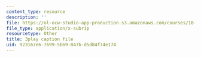 ```yaml
---
content_type: resource
description: ''
file: https://ol-ocw-studio-app-production.s3.amazonaws.com/courses/18-01sc-single-variable-calculus-fall-2010/923167e676995b69847bd5d84f74e174_1RLctDS2hUQ.vtt
file_type: application/x-subrip
resourcetype: Other
title: 3play caption file
uid: 923167e6-7699-5b69-847b-d5d84f74e174
---
```

